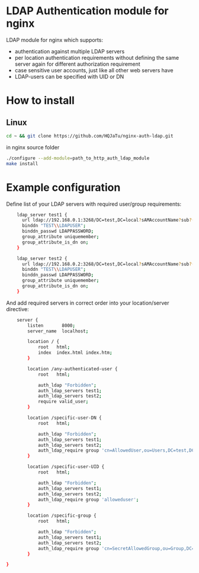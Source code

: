 # LDAP Authentication module for nginx
LDAP module for nginx which supports:
* authentication against multiple LDAP servers
* per location authentication requirements without defining the same server again for different authorization requirement
* case sensitive user accounts, just like all other web servers have
* LDAP-users can be specified with UID or DN

# How to install

## Linux

```bash
cd ~ && git clone https://github.com/HQJaTu/nginx-auth-ldap.git
```

in nginx source folder

```bash
./configure --add-module=path_to_http_auth_ldap_module
make install
```

# Example configuration
Define list of your LDAP servers with required user/group requirements:

```bash
    ldap_server test1 {
      url ldap://192.168.0.1:3268/DC=test,DC=local?sAMAccountName?sub?(objectClass=person);
      binddn "TEST\\LDAPUSER";
      binddn_passwd LDAPPASSWORD;
      group_attribute uniquemember;
      group_attribute_is_dn on;
    }

    ldap_server test2 {
      url ldap://192.168.0.2:3268/DC=test,DC=local?sAMAccountName?sub?(objectClass=person);
      binddn "TEST\\LDAPUSER";
      binddn_passwd LDAPPASSWORD;
      group_attribute uniquemember;
      group_attribute_is_dn on;
    }
```

And add required servers in correct order into your location/server directive:
```bash
    server {
        listen       8000;
        server_name  localhost;

        location / {
            root   html;
            index  index.html index.htm;
        }

        location /any-authenticated-user {
            root   html;

            auth_ldap "Forbidden";
            auth_ldap_servers test1;
            auth_ldap_servers test2;
            require valid_user;
        }

        location /specific-user-DN {
            root   html;

            auth_ldap "Forbidden";
            auth_ldap_servers test1;
            auth_ldap_servers test2;
            auth_ldap_require group 'cn=AllowedUser,ou=Users,DC=test,DC=local';
        }

        location /specific-user-UID {
            root   html;

            auth_ldap "Forbidden";
            auth_ldap_servers test1;
            auth_ldap_servers test2;
            auth_ldap_require group 'alloweduser';
        }

        location /specific-group {
            root   html;

            auth_ldap "Forbidden";
            auth_ldap_servers test1;
            auth_ldap_servers test2;
            auth_ldap_require group 'cn=SecretAllowedGroup,ou=Group,DC=test,DC=local';
        }

}
```
